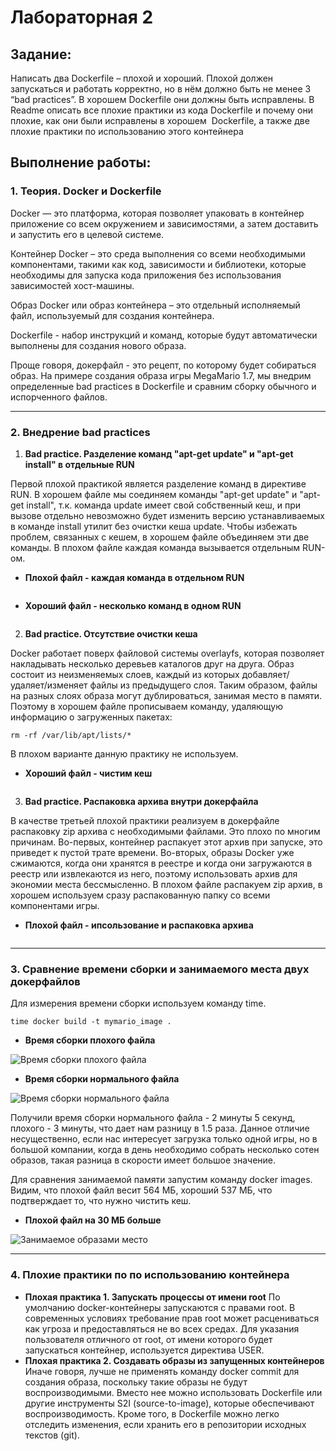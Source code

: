 
# Лабораторная 2

## Задание:
Написать два Dockerfile – плохой и хороший. Плохой должен запускаться и работать корректно, но в нём должно быть не менее 3 “bad practices”. В хорошем Dockerfile они должны быть исправлены. В Readme описать все плохие практики из кода Dockerfile и почему они плохие, как они были исправлены в хорошем  Dockerfile, а также две плохие практики по использованию этого контейнера
## Выполнение работы:

### 1. Теория. Docker и Dockerfile
Docker — это платформа, которая позволяет упаковать в контейнер приложение со всем окружением и зависимостями, а затем доставить и запустить его в целевой системе.

Контейнер Docker – это среда выполнения со всеми необходимыми компонентами, такими как код, зависимости и библиотеки, которые необходимы для запуска кода приложения без использования зависимостей хост-машины.

Образ Docker или образ контейнера – это отдельный исполняемый файл, используемый для создания контейнера. 

Dockerfile - набор инструкций и команд, которые будут автоматически выполнены для создания нового образа.

Проще говоря, докерфайл - это рецепт, по которому будет собираться образ. На примере создания образа игры MegaMario 1.7, мы внедрим определенные bad practices в Dockerfile и сравним сборку обычного и испорченного файлов.

---
### 2. Внедрение bad practices
1. **Bad practice. Разделение команд "apt-get update" и "apt-get install" в отдельные RUN**

Первой плохой практикой является разделение команд в директиве RUN. В хорошем файле мы соединяем команды "apt-get update" и "apt-get install", т.к. команда update имеет свой собственный кеш, и при вызове отдельно невозможно будет изменить версию устанавливаемых в команде install утилит без очистки кеша update. Чтобы избежать проблем, связанных с кешем, в хорошем файле объединяем эти две команды. В плохом файле каждая команда вызывается отдельным RUN-ом. 

 - **Плохой файл - каждая команда в отдельном RUN**

<image src="/images/bad_practice1(run).png" alt="">

 - **Хороший файл - несколько команд в одном RUN**

<image src="/images/good_practice1(run).png" alt="">

 2. **Bad practice. Отсутствие очистки кеша**

Docker работает поверх файловой системы overlayfs, которая позволяет накладывать несколько деревьев каталогов друг на друга. Образ состоит из неизменяемых слоев, каждый из которых добавляет/удаляет/изменяет файлы из предыдущего слоя. Таким образом, файлы на разных слоях образа могут дублироваться, занимая место в памяти. Поэтому в хорошем файле прописываем команду, удаляющую информацию о загруженных пакетах:
```
rm -rf /var/lib/apt/lists/*
```
В плохом варианте данную практику не используем.

- **Хороший файл - чистим кеш**

<image src="/images/good_practice2(remove).png" alt="">

3. **Bad practice. Распаковка архива внутри докерфайла**

В качестве третьей плохой практики реализуем в докерфайле распаковку zip архива с необходимыми файлами. Это плохо по многим причинам. Во-первых, контейнер распакует этот архив при запуске, это приведет к пустой трате времени. Во-вторых, образы Docker уже сжимаются, когда они хранятся в реестре и когда они загружаются в реестр или извлекаются из него, поэтому использовать архив для экономии места бессмысленно. В плохом файле распакуем zip архив, в хорошем используем сразу распакованную папку со всеми компонентами игры.

- **Плохой файл - ипсользование и распаковка архива**

<image src="/images/bad_practice3(unzip).png" alt="">

---

### 3. Сравнение времени сборки и занимаемого места двух докерфайлов

Для измерения времени сборки используем команду time.
```
time docker build -t mymario_image .
```
- **Время сборки плохого файла**
  
<image src="/images/bad_result.png" alt="Время сборки плохого файла">

- **Время сборки нормального файла**
  
<image src="/images/good_result.png" alt="Время сборки нормального файла">

Получили время сборки нормального файла - 2 минуты 5 секунд, плохого - 3 минуты, что дает нам разницу в 1.5 раза. Данное отличие несущественно, если нас интересует загрузка только одной игры, но в большой компании, когда в день необходимо собрать несколько сотен образов, такая разница в скорости имеет большое значение.

Для сравнения занимаемой памяти запустим команду docker images. Видим, что плохой файл весит 564 МБ, хороший 537 МБ, что подтверждает то, что нужно чистить кеш.
- **Плохой файл на 30 МБ больше**
  
<image src="/images/storage.png" alt="Занимаемое образами место">

---

### 4. Плохие практики по по использованию контейнера
- **Плохая практика 1. Запускать процессы от имени root**
По умолчанию docker-контейнеры запускаются с правами root. В современных условиях требование прав root может расцениваться как угроза и предоставляться не во всех средах. Для указания пользователя отличного от root, от имени которого будет запускаться контейнер, используется директива USER.
- **Плохая практика 2. Создавать образы из запущенных контейнеров**
Иначе говоря, лучше не применять команду docker commit для создания образа, поскольку такие образы не будут воспроизводимыми. Вместо нее можно использовать Dockerfile или другие инструменты S2I (source-to-image), которые обеспечивают воспроизводимость. Кроме того, в Dockerfile можно легко отследить изменения, если хранить его в репозитории исходных текстов (git).
